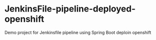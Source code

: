 # JenkinsFile-pipeline-deployed-openshift
Demo project for Jenkinsfile pipeline using Spring Boot deploin openshift

